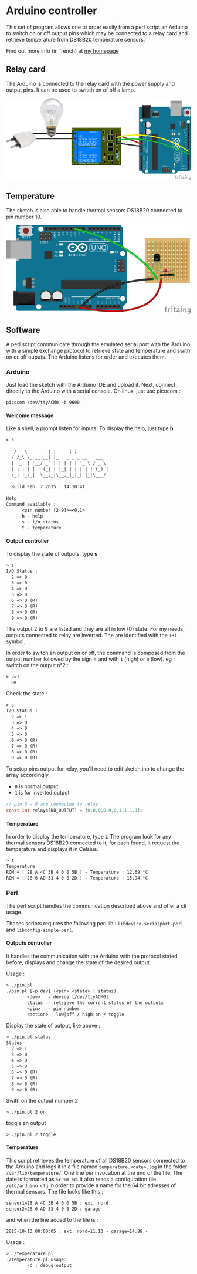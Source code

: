 Arduino controller
========

This set of program allows one to order easily from a perl script an Arduino to switch on or off output pins which may be connected to a relay card and retrieve temperature from DS18B20 temperature sensors.

Find out more info (in french) at [my homepage](http://www.monbook.tech/realisations_arduino.html)

## Relay card

The Arduino is connected to the relay card with the power supply and output pins.
It can be used to switch on of off a lamp.

![Arduino and relay card wiring](docs/relay_lamp.png)

## Temperature

The sketch is also able to handle thermal sensors DS18B20 connected to pin number 10.

![Arduino and relay card wiring](docs/ds18b20.png)

## Software

A perl script communicate through the emulated serial port with the Arduino with a simple exchange protocol to retrieve state and temperature and swith on or off ouputs. The Arduino listens for order and executes them.

### Arduino

Just load the sketch with the Arduino IDE and upload it.
Next, connect directly to the Arduino with a serial console.
On linux, just use picocom :
```shell
picocom /dev/ttyACM0 -b 9600
```

#### Welcome message

Like a shell, a prompt listen for inputs. To display the help, just type **h**.
```
> h
    ___          _       _
   / _ \        | |     (_)
  / /_\ \_ __ __| |_   _ _ _ __   ___
  |  _  | '__/ _` | | | | | '_ \ / _ \
  | | | | | | (_| | |_| | | | | | (_) |
  \_| |_/_|  \__,_|\__,_|_|_| |_|\___/

  Build Feb  7 2015 : 14:10:41

Help
Command available :
      <pin number [2-9]>=<0,1>
      h - help
      s - i/o status
      t - temperature
```

#### Output controller
To display the state of outputs, type **s**
```shell
> s
I/O Status :
  2 => 0
  3 => 0
  4 => 0
  5 => 0
  6 => 0 (R)
  7 => 0 (R)
  8 => 0 (R)
  9 => 0 (R)
```
The output 2 to 9 are listed and they are all in low (0) state.
For my needs, outputs connected to relay are inverted. The are identified with the `(R)` symbol.

In order to switch an output on or off, the command is composed from the output number followed by the sign = and with `1` (high) or `0` (low).
eg : switch on the output n°2 :
```shell
> 2=1
  OK
```

Check the state :
```shell
> s
I/O Status :
  2 => 1
  3 => 0
  4 => 0
  5 => 0
  6 => 0 (R)
  7 => 0 (R)
  8 => 0 (R)
  9 => 0 (R)
```

To setup pins output for relay, you'll need to edit sketch.ino to change the array accordingly.
* `0` is normal output
* `1` is for inverted output

```C
// pin 6 - 9 are connected to relay
const int relays[NB_OUTPUT] = {0,0,0,0,0,0,1,1,1,1};
```

#### Temperature

In order to display the temperature, type **t**. The program look for any thermal sensors DS18B20 connected to it, for each found, it request the temperature and displays it in Celsius.
```shell
> t
Temperature :
ROM = [ 28 A 4C 3B 4 0 0 5B ] - Temperature : 12.69 °C
ROM = [ 28 6 AD 33 4 0 0 2D ] - Temperature : 15.94 °C
```

### Perl

The perl script handles the communication described above and offer a cli usage.

Thoses scripts requires the following perl lib : `libdevice-serialport-perl` and `libconfig-simple-perl`.

#### Outputs controller

It handles the communication with the Arduino with the protocol stated before, displays and change the state of the desired output.

Usage :
```shell
> ./pin.pl
./pin.pl [-p dev] (<pin> <state> | status)
        <dev>   - device [/dev/ttyACM0]
        status  - retrieve the current status of the outputs
        <pin>   - pin number
        <action> - low|off / high|on / toggle
```

Display the state of output, like above :
```shell
> ./pin.pl status
Status
  2 => 1
  3 => 0
  4 => 0
  5 => 0
  6 => 0 (R)
  7 => 0 (R)
  8 => 0 (R)
  9 => 0 (R)
```

Swith on the output number 2
```shell
> ./pin.pl 2 on
```

toggle an output
```shell
> ./pin.pl 2 toggle
```

#### Temperature

This script retrieves the temperature of all DS18B20 sensors connected to the Arduino and logs it in a file named ```temperature.<date>.log``` in the folder ```/var/lib/temperature/```. One line per invocation at the end of the file.
The date is formatted as ```%Y-%m-%d```.
It also reads a configuration file ```/etc/arduino.cfg``` in order to provide a name for the 64 bit adresses of thermal sensors.
The file looks like this :
```
sensor1=28 A 4C 3B 4 0 0 5B : ext. nord
sensor2=28 6 AD 33 4 0 0 2D : garage
```

and when the line added to the file is :
```
2015-10-13 00:00:05 : ext. nord=11.13 - garage=14.88 -
```

Usage :
```shell
> ./temperature.pl
./temperature.pl usage:
        -d : debug output
```
